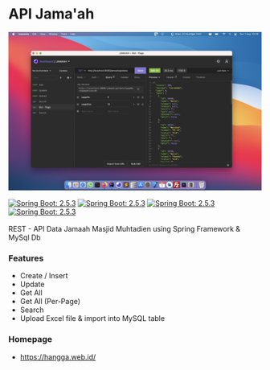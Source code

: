 # API Jama'ah
<img width="650" src="https://raw.githubusercontent.com/hangga/apijamaah/main/Skrinsut-page.png"/>

[![Spring Boot: 2.5.3](https://img.shields.io/badge/Spring-Boot%202.5.3-brightgreen.svg)](https://spring.io/)
[![Spring Boot: 2.5.3](https://img.shields.io/badge/Azul.JDK-1.8-brightgreen.svg)](https://www.azul.com/newsroom/azul-announces-support-of-java-builds-of-openjdk-for-apple-silicon/) 
[![Spring Boot: 2.5.3](https://img.shields.io/badge/Gradle-7.1.1-brightgreen.svg)](https://gradle.org/)
[![Spring Boot: 2.5.3](https://img.shields.io/badge/Apache.POI-5.0.0-brightgreen.svg)](https://poi.apache.org/)   
<br/>
REST - API Data Jamaah Masjid Muhtadien using Spring Framework & MySql Db
### Features
- Create / Insert
- Update
- Get All
- Get All (Per-Page)
- Search
- Upload Excel file & import into MySQL table
### Homepage
- https://hangga.web.id/

